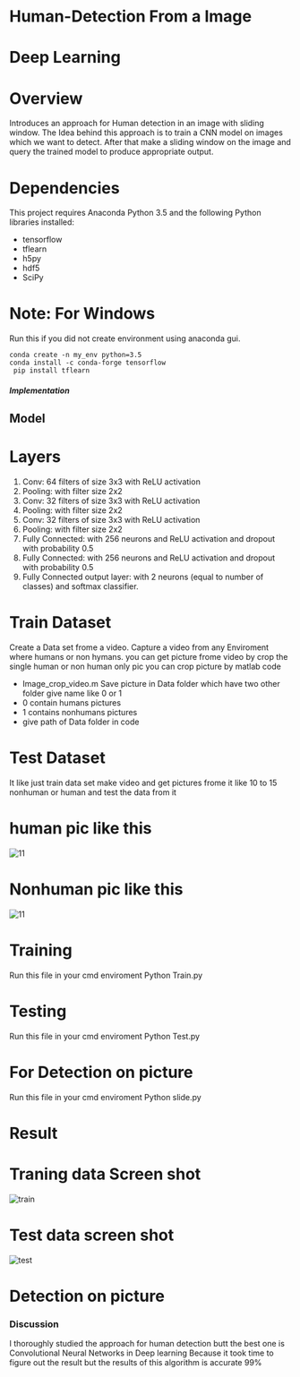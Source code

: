 # Human-Detection From a Image

# Deep Learning

# Overview
Introduces an approach for Human detection in an image with sliding window. 
The Idea behind this approach is to train a CNN model on images which we want to detect.
After that make a sliding window on the image and query the trained model to produce appropriate output. 

# Dependencies
This project requires Anaconda  Python 3.5  and the following Python libraries installed:
* tensorflow
* tflearn
* h5py
* hdf5
* SciPy
# Note: For Windows
Run this if you did not create environment using anaconda gui.
```
conda create -n my_env python=3.5  
conda install -c conda-forge tensorflow
 pip install tflearn
 ```
 ##### Implementation
 
 ## Model 
 
 # Layers
  1. Conv: 64 filters of size 3x3 with ReLU activation
  2. Pooling: with filter size 2x2
  3. Conv: 32 filters of size 3x3 with ReLU activation
  4. Pooling: with filter size 2x2
  5. Conv: 32 filters of size 3x3 with ReLU activation
  6. Pooling: with filter size 2x2
  7. Fully Connected: with 256 neurons and ReLU activation and dropout with probability 0.5
  8. Fully Connected: with 256 neurons and ReLU activation and dropout with probability 0.5
  9. Fully Connected output layer: with 2 neurons (equal to number of classes) and softmax classifier.
 

 
 # Train Dataset
 Create a Data set frome a video. Capture a video from any Enviroment where humans or non hymans.
 you can get picture frome video by crop the single human or non human only pic
 you can crop picture by matlab code 
 * Image_crop_video.m
 Save picture in Data folder which have two other folder give name like 0 or 1
 * 0 contain humans pictures
 * 1 contains nonhumans pictures
 * give path of Data folder in code
  # Test Dataset
   It like just train  data set make video and get pictures frome it like 10 to 15 nonhuman or human 
   and test the data from it
 # human pic like this

![11](https://user-images.githubusercontent.com/27928395/27203084-9c48dacc-523d-11e7-8d28-ec83d0636429.jpg)

 # Nonhuman pic like this
 ![11](https://user-images.githubusercontent.com/27928395/27203047-75651376-523d-11e7-85f8-f892c8b38c4f.jpg)
 
 # Training
 Run this file in your cmd enviroment 
 Python Train.py
 
 # Testing
 Run this file in your cmd enviroment 
 Python Test.py
 # For Detection on picture
 Run this file in your cmd enviroment
 Python slide.py
 
 # Result
 # Traning data Screen shot
 ![train](https://user-images.githubusercontent.com/27928395/27202983-30fc0b18-523d-11e7-9ede-be669e3e1595.png)
 
 # Test  data screen shot
 ![test](https://user-images.githubusercontent.com/27928395/27203021-58888850-523d-11e7-9bb6-ec1cec32f165.png)
  # Detection on picture
   
 ### Discussion 
 I thoroughly studied the approach for human detection butt the best one is Convolutional Neural Networks in Deep learning 
 Because it took time to figure out the result but the results of this algorithm is accurate 99%
 
